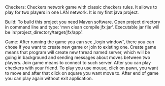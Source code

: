 ﻿Checkers:
Checkers network game with classic checkers rules. It allows to play for two players in one LAN network. It is my first java project.

Build:
To build this project you need Maven software. Open project directory in command line and type: ‘mvn clean compile jfx:jar’. Executable jar file will be in:‘project_directory/target/jfx/app’.

Game:
After running the game you can see „login window”, there you can chose if you want to create new game or join to existing one. Create game means that program will create new thread named server, which will be going in background and sending messages about moves between two players. Join game means to connect to such server. After you can play checkers with your friend. To play you use mouse, click on pawn, you want to move and after that click on square you want move to. After end of game you can play again without exit application.
